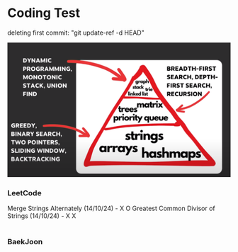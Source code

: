 # Coding Test

deleting first commit: "git update-ref -d HEAD"


![Image](image.png)

### LeetCode
Merge Strings Alternately (14/10/24) - X O
Greatest Common Divisor of Strings (14/10/24) - X X
#
### BaekJoon


